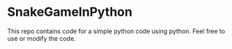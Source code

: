 # SnakeGameInPython

This repo contains code for a simple python code using python. Feel free to use or modify the code. 